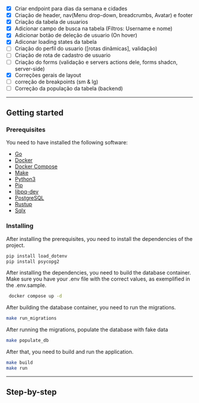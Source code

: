 -   [x] Criar endpoint para dias da semana e cidades
-   [x] Criação de header, nav(Menu drop-down, breadcrumbs, Avatar) e footer
-   [x] Criação da tabela de usuarios
-   [x] Adicionar campo de busca na tabela (Filtros: Username e nome)
-   [x] Adicionar botão de deleção de usuario (On hover)
-   [x] Adiconar loading states da tabela
-   [ ] Criação do perfil do usuario ([rotas dinâmicas], validação)
-   [ ] Criação de rota de cadastro de usuario
-   [ ] Criação do forms (validação e servers actions dele, forms shadcn, server-side)
-   [x] Correções gerais de layout
-   [ ] correção de breakpoints (sm & lg)
-   [ ] Correção da população da tabela (backend)

---

## Getting started

### Prerequisites

You need to have installed the following software:

-   [Go](https://golang.org/doc/install)
-   [Docker](https://docs.docker.com/install/)
-   [Docker Compose](https://docs.docker.com/compose/install/)
-   [Make](https://www.gnu.org/software/make/)
-   [Python3](https://www.python.org/downloads/)
-   [Pip](https://pip.pypa.io/en/stable/installation/)
-   [libpq-dev](https://pypi.org/project/libpq-dev/)
-   [PostgreSQL](https://www.postgresql.org/download/)
-   [Rustup](https://rustup.rs/)
-   [Sqlx](https://github.com/launchbadge/sqlx/blob/main/sqlx-cli/README.md)

### Installing

After installing the prerequisites, you need to install the dependencies of the project.

```bash
pip install load_dotenv
pip install psycopg2
```

After installing the dependencies, you need to build the database container. Make sure you have your .env file with the correct values, as exemplified in the .env.sample.

```bash
 docker compose up -d
```

After building the database container, you need to run the migrations.

```bash
make run_migrations
```

After running the migrations, populate the database with fake data

```bash
make populate_db
```

After that, you need to build and run the application.

```bash
make build
make run
```

---

## Step-by-step
